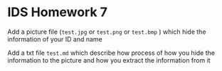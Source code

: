 # IDS Homework 7

Add a picture file (`test.jpg` or `test.png` or `test.bmp` ) which hide the information of your ID and name

Add a txt file `test.md` which describe how process of how you hide the information to the picture and how you extract the information from it